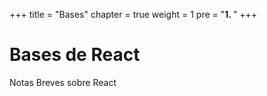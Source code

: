+++
title = "Bases"
chapter = true
weight = 1
pre = "<b>1. </b>"
+++

# Bases de React

Notas Breves sobre React
